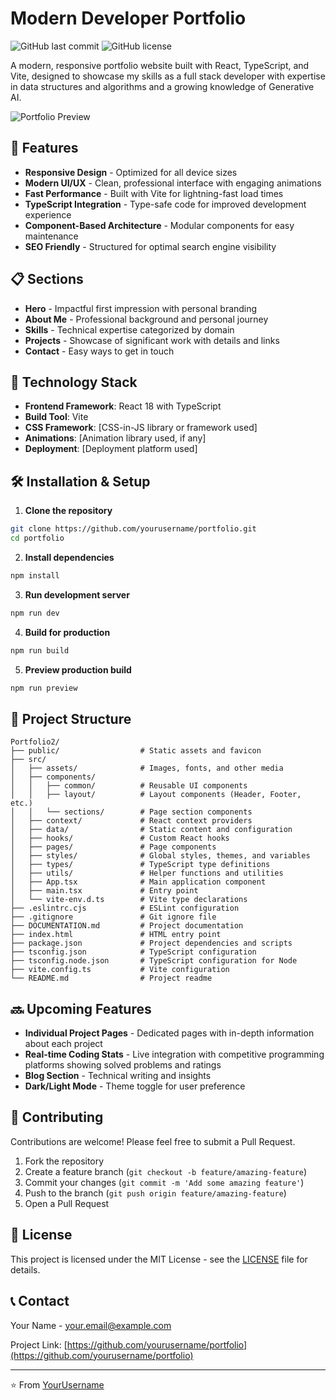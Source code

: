 # Modern Developer Portfolio

![GitHub last commit](https://img.shields.io/github/last-commit/yourusername/portfolio)
![GitHub license](https://img.shields.io/github/license/yourusername/portfolio)

A modern, responsive portfolio website built with React, TypeScript, and Vite, designed to showcase my skills as a full stack developer with expertise in data structures and algorithms and a growing knowledge of Generative AI.

![Portfolio Preview](./src/assets/portfolio-preview.png)

## 🚀 Features

- **Responsive Design** - Optimized for all device sizes
- **Modern UI/UX** - Clean, professional interface with engaging animations
- **Fast Performance** - Built with Vite for lightning-fast load times
- **TypeScript Integration** - Type-safe code for improved development experience
- **Component-Based Architecture** - Modular components for easy maintenance
- **SEO Friendly** - Structured for optimal search engine visibility

## 📋 Sections

- **Hero** - Impactful first impression with personal branding
- **About Me** - Professional background and personal journey
- **Skills** - Technical expertise categorized by domain
- **Projects** - Showcase of significant work with details and links
- **Contact** - Easy ways to get in touch

## 🔧 Technology Stack

- **Frontend Framework**: React 18 with TypeScript
- **Build Tool**: Vite
- **CSS Framework**: [CSS-in-JS library or framework used]
- **Animations**: [Animation library used, if any]
- **Deployment**: [Deployment platform used]

## 🛠️ Installation & Setup

1. **Clone the repository**

```bash
git clone https://github.com/yourusername/portfolio.git
cd portfolio
```

2. **Install dependencies**

```bash
npm install
```

3. **Run development server**

```bash
npm run dev
```

4. **Build for production**

```bash
npm run build
```

5. **Preview production build**

```bash
npm run preview
```

## 📝 Project Structure

```
Portfolio2/
├── public/                  # Static assets and favicon
├── src/
│   ├── assets/              # Images, fonts, and other media
│   ├── components/
│   │   ├── common/          # Reusable UI components
│   │   ├── layout/          # Layout components (Header, Footer, etc.)
│   │   └── sections/        # Page section components
│   ├── context/             # React context providers
│   ├── data/                # Static content and configuration
│   ├── hooks/               # Custom React hooks
│   ├── pages/               # Page components
│   ├── styles/              # Global styles, themes, and variables
│   ├── types/               # TypeScript type definitions
│   ├── utils/               # Helper functions and utilities
│   ├── App.tsx              # Main application component
│   ├── main.tsx             # Entry point
│   └── vite-env.d.ts        # Vite type declarations
├── .eslintrc.cjs            # ESLint configuration
├── .gitignore               # Git ignore file
├── DOCUMENTATION.md         # Project documentation
├── index.html               # HTML entry point
├── package.json             # Project dependencies and scripts
├── tsconfig.json            # TypeScript configuration
├── tsconfig.node.json       # TypeScript configuration for Node
├── vite.config.ts           # Vite configuration
└── README.md                # Project readme
```

## 🔜 Upcoming Features

- **Individual Project Pages** - Dedicated pages with in-depth information about each project
- **Real-time Coding Stats** - Live integration with competitive programming platforms showing solved problems and ratings
- **Blog Section** - Technical writing and insights
- **Dark/Light Mode** - Theme toggle for user preference

## 🤝 Contributing

Contributions are welcome! Please feel free to submit a Pull Request.

1. Fork the repository
2. Create a feature branch (`git checkout -b feature/amazing-feature`)
3. Commit your changes (`git commit -m 'Add some amazing feature'`)
4. Push to the branch (`git push origin feature/amazing-feature`)
5. Open a Pull Request

## 📄 License

This project is licensed under the MIT License - see the [LICENSE](LICENSE) file for details.

## 📞 Contact

Your Name - [your.email@example.com](mailto:your.email@example.com)

Project Link: [https://github.com/yourusername/portfolio](https://github.com/yourusername/portfolio)

---

⭐️ From [YourUsername](https://github.com/yourusername)
